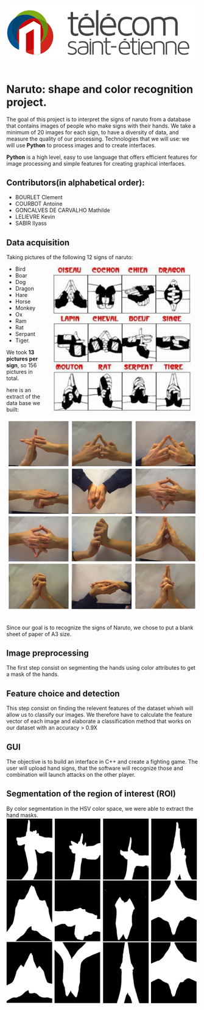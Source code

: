 ![Alt text](https://github.com/CourbotA/Naruto/blob/main/logo.svg)
<img scr="https://github.com/CourbotA/Naruto/blob/main/logo.svg">
# Naruto: shape and color recognition project.

The goal of this project is to interpret the signs of naruto from a database that contains images of people who make signs with their hands.
We take a minimum of 20 images for each sign, to have a diversity of data, and measure the quality of our processing.
Technologies that we will use:
we will use **Python** to process images and to create interfaces.

**Python** is a high level, easy to use language that offers efficient features for image processing and simple features for creating graphical interfaces.

##  Contributors(in alphabetical order):
- BOURLET Clement
- COURBOT Antoine
- GONCALVES DE CARVALHO Mathilde
- LELIEVRE Kevin
- SABIR Ilyass

## Data acquisition
Taking pictures of the following 12 signs of naruto: 
<img align="right" alt="coding" width="400" src="https://github.com/CourbotA/Naruto/blob/main/narutoSignes.jpg">
*  Bird
*  Boar
*  Dog
*  Dragon
*  Hare
*  Horse
*  Monkey
*  Ox
*  Ram
*  Rat
*  Serpant
*  Tiger.

We took **13 pictures per sign**, so 156 pictures in total.

here is an extract of the data base we built: 

![Alt text](https://github.com/CourbotA/Naruto/blob/main/extrait_BDD.png)
<img scr="https://github.com/CourbotA/Naruto/blob/main/extrait_BDD.png">

Since our goal is to recognize the signs of Naruto, we chose to put a blank sheet of paper of A3 size.

## Image preprocessing
The first step consist on segmenting the hands using color attributes to get a mask of the hands.

## Feature choice and detection
This step consist on finding the relevent features of the dataset whiwh will allow us to classify our images.
We therefore have to calculate the feature vector of each image and elaborate a classification method that works on our dataset 
with an accuracy > 0.9X

## GUI
The objective is to build an interface in C++ and create a fighting game.
The user will upload hand signs, that the software will recognize those and combination will launch attacks on the other player.
## Segmentation of the region of interest (**ROI**)
By color segmentation in the HSV color space, we were able to extract the hand masks.
![Alt text](https://github.com/CourbotA/Naruto/blob/main/Extrait_ROI.png)
<img scr="https://github.com/CourbotA/Naruto/blob/main/Extrait_ROI.png">
